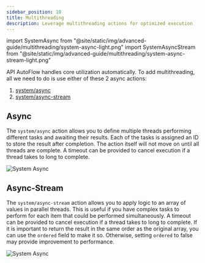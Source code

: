```yaml
---
sidebar_position: 10
title: Multithreading
description: Leverage multithreading actions for optimized execution
---
```


import SystemAsync from "@site/static/img/advanced-guide/multithreading/system-async-light.png"
import SystemAsyncStream from "@site/static/img/advanced-guide/multithreading/system-async-stream-light.png"

API AutoFlow handles core utilization automatically. To add multithreading, all we need to do is use either of these 2 async actions:

1. <a href="#async">system/async</a>
2. <a href="#async-stream">system/async-stream</a>

## Async

The `system/async` action allows you to define multiple threads performing different tasks and awaiting their results. Each of the tasks is assigned an ID to store the result after completion. The action itself will not move on until all threads are complete. A timeout can be provided to cancel execution if a thread takes to long to complete.

<div>
    <img src={SystemAsync} alt="System Async"/>
</div>

## Async-Stream

The `system/async-stream` action allows you to apply logic to an array of values in parallel threads. This is useful if you have complex tasks to perform for each item that could be performed simultaneously. A timeout can be provided to cancel execution if a thread takes to long to complete. If it is important to return the result in the same order as the original array, you can use the `ordered` field to make it so. Otherwise, setting `ordered` to false may provide improvement to performance.

<div>
    <img src={SystemAsyncStream} alt="System Async"/>
</div>
